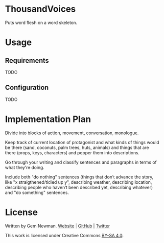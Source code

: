 # ThousandVoices

Puts word flesh on a word skeleton.

# Usage

## Requirements

TODO

## Configuration

TODO

# Implementation Plan

Divide into blocks of action, movement, conversation, monologue.

Keep track of current location of protagonist and what kinds of things would be there
(sand, coconuts, palm trees, huts, animals) and things that are there (props, keys,
characters) and pepper them into descriptions.

Go through your writing and classify sentences and paragraphs in terms of what they're
doing.

Include both "do nothing" sentences (things that don’t advance the story, like "x
straigthened/tidied up y", describing weather, describing location, describing people
who haven’t been described yet, describing whatever) and "do something" sentences.

# License

Written by Gem Newman. [Website](https://spurll.com) | [GitHub](https://github.com/spurll/) | [Twitter](https://twitter.com/spurll)

This work is licensed under Creative Commons [BY-SA 4.0](http://creativecommons.org/licenses/by-sa/4.0/).
